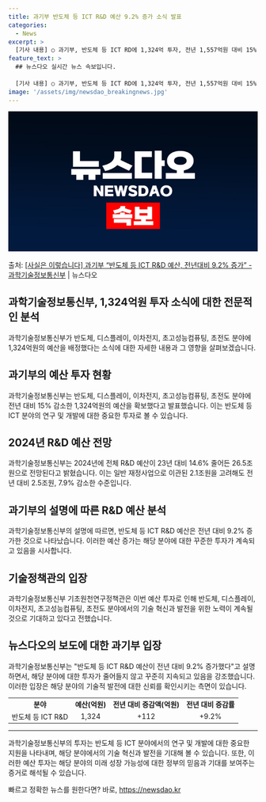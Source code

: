 ```yaml
---
title: 과기부 반도체 등 ICT R&D 예산 9.2% 증가 소식 발표
categories:
  - News
excerpt: >
  [기사 내용] ○ 과기부, 반도체 등 ICT RD에 1,324억 투자, 전년 1,557억원 대비 15% 감소…
feature_text: >
  ## 뉴스다오 실시간 뉴스 속보입니다.

  [기사 내용] ○ 과기부, 반도체 등 ICT RD에 1,324억 투자, 전년 1,557억원 대비 15% 감소…
image: '/assets/img/newsdao_breakingnews.jpg'
---
```


![뉴스다오 속보](/assets/img/newsdao_breakingnews.jpg)

<p>출처: <a href="https://newsdao.kr/3062" rel="dofollow">[사실은 이렇습니다] 과기부 “반도체 등 ICT R&D 예산, 전년대비 9.2% 증가” - 과학기술정보통신부</a> | 뉴스다오</p>

<h2>과학기술정보통신부, 1,324억원 투자 소식에 대한 전문적인 분석</h2>
<p data-ke-size="size16">과학기술정보통신부가 반도체, 디스플레이, 이차전지, 초고성능컴퓨팅, 초전도 분야에 1,324억원의 예산을 배정했다는 소식에 대한 자세한 내용과 그 영향을 살펴보겠습니다.</p>

<h2 data-ke-size="size26">과기부의 예산 투자 현황</h2>
<p data-ke-size="size16">과학기술정보통신부는 반도체, 디스플레이, 이차전지, 초고성능컴퓨팅, 초전도 분야에 전년 대비 15% 감소한 1,324억원의 예산을 확보했다고 발표했습니다. 이는 반도체 등 ICT 분야의 연구 및 개발에 대한 중요한 투자로 볼 수 있습니다.</p>

<h2 data-ke-size="size26">2024년 R&D 예산 전망</h2>
<p data-ke-size="size16">과학기술정보통신부는 2024년에 전체 R&D 예산이 23년 대비 14.6% 줄어든 26.5조원으로 전망된다고 밝혔습니다. 이는 일반 재정사업으로 이관된 2.1조원을 고려해도 전년 대비 2.5조원, 7.9% 감소한 수준입니다.</p>

<h2 data-ke-size="size26">과기부의 설명에 따른 R&D 예산 분석</h2>
<p data-ke-size="size16">과학기술정보통신부의 설명에 따르면, 반도체 등 ICT R&D 예산은 전년 대비 9.2% 증가한 것으로 나타났습니다. 이러한 예산 증가는 해당 분야에 대한 꾸준한 투자가 계속되고 있음을 시사합니다.</p>

<h2 data-ke-size="size26">기술정책관의 입장</h2>
<p data-ke-size="size16">과학기술정보통신부 기초원천연구정책관은 이번 예산 투자로 인해 반도체, 디스플레이, 이차전지, 초고성능컴퓨팅, 초전도 분야에서의 기술 혁신과 발전을 위한 노력이 계속될 것으로 기대하고 있다고 전했습니다.</p>

<h2 data-ke-size="size26">뉴스다오의 보도에 대한 과기부 입장</h2>
<p data-ke-size="size16">과학기술정보통신부는 "반도체 등 ICT R&D 예산이 전년 대비 9.2% 증가했다"고 설명하면서, 해당 분야에 대한 투자가 줄어들지 않고 꾸준히 지속되고 있음을 강조했습니다. 이러한 입장은 해당 분야의 기술적 발전에 대한 신뢰를 확인시키는 측면이 있습니다.</p>

<table>
	<tbody>
		<tr>
			<td style="text-align: center; height: 17px;"><b>분야</b></td>
			<td style="text-align: center; height: 17px;"><b>예산(억원)</b></td>
			<td style="text-align: center; height: 17px;"><b>전년 대비 증감액(억원)</b></td>
			<td style="text-align: center; height: 17px;"><b>전년 대비 증감률</b></td>
		</tr>
		<tr>
			<td style="text-align: center; height: 17px;">반도체 등 ICT R&D</td>
			<td style="text-align: center; height: 17px;">1,324</td>
			<td style="text-align: center; height: 17px;">+112</td>
			<td style="text-align: center; height: 17px;">+9.2%</td>
		</tr>
	</tbody>
</table>
<hr>
<p data-ke-size="size16">과학기술정보통신부의 투자는 반도체 등 ICT 분야에서의 연구 및 개발에 대한 중요한 지원을 나타내며, 해당 분야에서의 기술 혁신과 발전을 기대해 볼 수 있습니다. 또한, 이러한 예산 투자는 해당 분야의 미래 성장 가능성에 대한 정부의 믿음과 기대를 보여주는 증거로 해석될 수 있습니다.</p> 

빠르고 정확한 뉴스를 원한다면? 바로, <a href="https://newsdao.kr" rel="dofollow">https://newsdao.kr</a>


    
